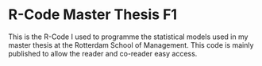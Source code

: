# R-Code Master Thesis F1
This is the R-Code I used to programme the statistical models used in my master thesis at the Rotterdam School of Management. This code is mainly published to allow the reader and co-reader easy access. 
